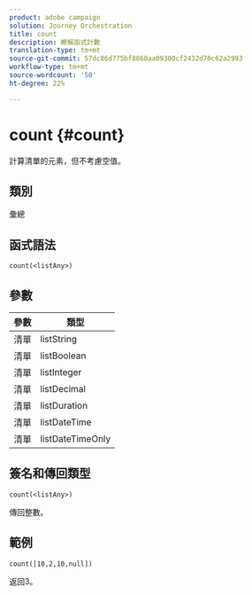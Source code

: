 ```yaml
---
product: adobe campaign
solution: Journey Orchestration
title: count
description: 瞭解函式計數
translation-type: tm+mt
source-git-commit: 57dc86d775bf8860aa09300cf2432d70c62a2993
workflow-type: tm+mt
source-wordcount: '50'
ht-degree: 22%

---
```



# count {#count}

計算清單的元素，但不考慮空值。

## 類別

彙總

## 函式語法

`count(<listAny>)`

## 參數

| 參數 | 類型 |
|-----------|------------------|
| 清單 | listString |
| 清單 | listBoolean |
| 清單 | listInteger |
| 清單 | listDecimal |
| 清單 | listDuration |
| 清單 | listDateTime |
| 清單 | listDateTimeOnly |

## 簽名和傳回類型

`count(<listAny>)`

傳回整數。

## 範例

`count([10,2,10,null])`

返回3。
